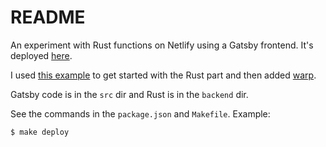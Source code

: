 # README

An experiment with Rust functions on Netlify using a Gatsby frontend. It's deployed [here](https://gatsby-rust.netlify.app/).

I used [this example](https://github.com/netlify/rust-functions-example) to get started with the Rust part and then added [warp](https://github.com/seanmonstar/warp).

Gatsby code is in the `src` dir and Rust is in the `backend` dir.

See the commands in the `package.json` and `Makefile`. Example:

```text
$ make deploy
```
